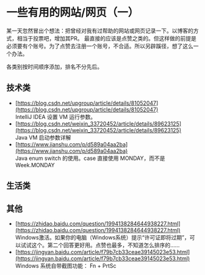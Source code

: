 # 一些有用的网站/网页（一）

某一天忽然冒出个想法：把曾经对我有过帮助的网站或网页记录一下。以博客的方式，相当于投票吧，增加其PR。
最直接的应该是点赞之类的。但这样做的前提是必须要有个账号。为了点赞去注册一个账号，不合适。所以另辟蹊径，想了这么一个办法。

各类别按时间顺序添加，排名不分先后。

## 技术类
- [https://blog.csdn.net/upgroup/article/details/81052047](https://blog.csdn.net/upgroup/article/details/81052047)  
IntelliJ IDEA 设置 VM 运行参数。
- [https://blog.csdn.net/weixin_33720452/article/details/89623125](https://blog.csdn.net/weixin_33720452/article/details/89623125)  
Java VM 启动参数详解
- [https://www.jianshu.com/p/d589a04aa2ba](https://www.jianshu.com/p/d589a04aa2ba)  
Java enum switch 的使用。case 直接使用 MONDAY，而不是 Week.MONDAY 

## 生活类

## 其他
- [https://zhidao.baidu.com/question/1994138284644938227.html](https://zhidao.baidu.com/question/1994138284644938227.html)  
Windows激活。如果你的电脑（Windows系统）提示“许可证即将过期”，可以试试这个。第二个回答更好用。点赞也最多，不知道怎么排序的……
- [https://jingyan.baidu.com/article/f79b7cb33ceae39145023e53.html](https://jingyan.baidu.com/article/f79b7cb33ceae39145023e53.html)  
Windows 系统自带截图功能： Fn + PrtSc


